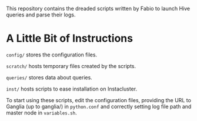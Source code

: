 This repository contains the dreaded scripts written by Fabio to
launch Hive queries and parse their logs.

# A Little Bit of Instructions
`config/` stores the configuration files.

`scratch/` hosts temporary files created by the scripts.

`queries/` stores data about queries.

`inst/` hosts scripts to ease installation on Instacluster.

To start using these scripts, edit the configuration files, providing the
URL to Ganglia (up to ganglia/) in `python.conf` and correctly setting
log file path and master node in `variables.sh`.
